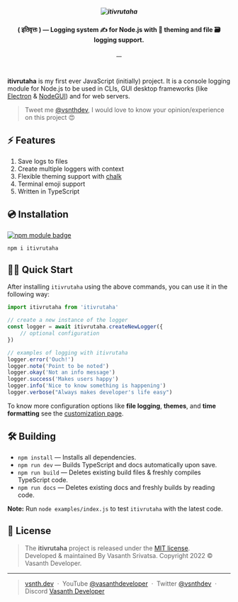 <h5 align="center">
    <img src="https://github.com/vasanthdeveloper/itivrutaha/blob/designs/header.png?raw=true" alt="itivrutaha">
</h5>
<p align="center"><strong>( इतिवृत्तः ) — Logging system ✍ for Node.js with 🍬 theming and file 🗃 logging support.</strong></p>
<p align="center">
    <a target="_blank" rel="noopener" href="https://www.npmjs.com/package/itivrutaha">
        <img src="https://img.shields.io/npm/v/itivrutaha.svg?style=flat-square" alt="">
    </a>
    <a target="_blank" rel="noopener" href="https://www.npmjs.com/package/itivrutaha?activeTab=versions">
        <img src="https://img.shields.io/npm/dm/itivrutaha.svg?style=flat-square" alt="">
    </a>
    <a href="https://github.com/vasanthdeveloper/itivrutaha/issues">
        <img src="https://img.shields.io/github/issues/vasanthdeveloper/itivrutaha.svg?style=flat-square" alt="">
    </a>
    <a href="https://github.com/vasanthdeveloper/itivrutaha/commits/main">
        <img src="https://img.shields.io/github/last-commit/vasanthdeveloper/itivrutaha.svg?style=flat-square"
            alt="">
    </a>
</p>
<br>

<!-- header -->

**itivrutaha** is my first ever JavaScript (initially) project. It is a console logging module for Node.js to be used in CLIs, GUI desktop frameworks (like <a href="https://github.com/electron/electron" target="_blank" rel="noopener">Electron</a> & <a href="https://github.com/nodegui/nodegui" target="_blank" rel="noopener">NodeGUI</a>) and for web servers.

> Tweet me <a target="_blank" rel="noopener" href="https://vas.cx/twitter">@vsnthdev</a>, I would love to know your opinion/experience on this project 😍

## ⚡️ Features

1. Save logs to files
2. Create multiple loggers with context
3. Flexible theming support with <a href="https://www.npmjs.com/package/chalk" target="_blank" rel="noopener">chalk</a>
4. Terminal emoji support
5. Written in TypeScript

## 💿 Installation
<a href="https://www.npmjs.com/package/itivrutaha"><img src="https://nodei.co/npm/itivrutaha.png?downloads=true&downloadRank=true&stars=true" alt="npm module badge"></a>
```
npm i itivrutaha
```

## 🚴‍♂️ Quick Start
After installing `itivrutaha` using the above commands, you can use it in the following way:

```javascript
import itivrutaha from 'itivrutaha'

// create a new instance of the logger
const logger = await itivrutaha.createNewLogger({
    // optional configuration
})

// examples of logging with itivrutaha
logger.error('Ouch!')
logger.note('Point to be noted')
logger.okay('Not an info message')
logger.success('Makes users happy')
logger.info('Nice to know something is happening')
logger.verbose("Always makes developer's life easy")
```

To know more configuration options like **file logging**, **themes**, and **time formatting** see the [customization page](docs/Customization.md).

## 🛠 Building

* `npm install` — Installs all dependencies.
* `npm run dev` — Builds TypeScript and docs automatically upon save.
* `npm run build` — Deletes existing build files & freshly compiles TypeScript code.
* `npm run docs` — Deletes existing docs and freshly builds by reading code.

**Note:** Run `node examples/index.js` to test `itivrutaha` with the latest code.

<!-- footer -->

## 📰 License
> The **itivrutaha** project is released under the [MIT license](https://github.com/vasanthdeveloper/itivrutaha/blob/main/LICENSE.md). <br> Developed &amp; maintained By Vasanth Srivatsa. Copyright 2022 © Vasanth Developer.
<hr>

> <a href="https://vsnth.dev" target="_blank" rel="noopener">vsnth.dev</a> &nbsp;&middot;&nbsp;
> YouTube <a href="https://vas.cx/videos" target="_blank" rel="noopener">@vasanthdeveloper</a> &nbsp;&middot;&nbsp;
> Twitter <a href="https://vas.cx/twitter" target="_blank" rel="noopener">@vsnthdev</a> &nbsp;&middot;&nbsp;
> Discord <a href="https://vas.cx/discord" target="_blank" rel="noopener">Vasanth Developer</a>
